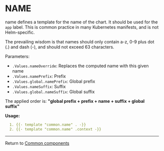 # NAME

name defines a template for the name of the chart. It should be used for the `app` label.
This is common practice in many Kubernetes manifests, and is not Helm-specific.

The prevailing wisdom is that names should only contain a-z, 0-9 plus dot (.) and dash (-), and should
not exceed 63 characters.

Parameters:

- `.Values.nameOverride`: Replaces the computed name with this given name
- `.Values.namePrefix`: Prefix
- `.Values.global.namePrefix`: Global prefix
- `.Values.nameSuffix`: Suffix
- `.Values.global.nameSuffix`: Global suffix

The applied order is: **"global prefix + prefix + name + suffix + global suffix"**

**Usage:**

```yaml
  1. {{- template "common.name" . -}}
  2. {{- template "common.name" .context -}}
```

___
Return to [Common components](./README.md)
